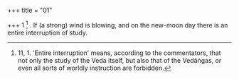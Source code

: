 +++
title = "01"

+++
1 [^1] . If (a strong) wind is blowing, and on the new-moon day there is an entire interruption of study.


[^1]:  11, 1. 'Entire interruption' means, according to the commentators, that not only the study of the Veda itself, but also that of the Vedāṅgas, or even all sorts of worldly instruction are forbidden.

